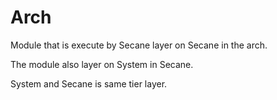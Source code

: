 # Arch

Module that is execute by Secane layer on
Secane in the arch.

The module also layer on System in Secane.

System and Secane is same tier layer.